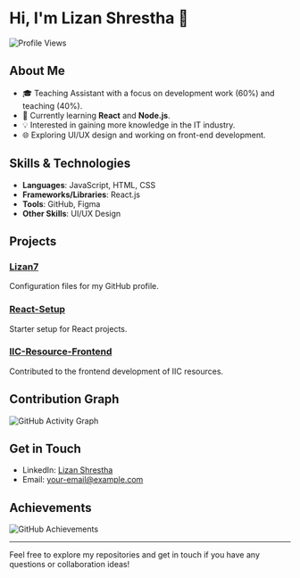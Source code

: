 # Hi, I'm Lizan Shrestha 👋

![Profile Views](https://komarev.com/ghpvc/?username=Lizan7&color=blue)

## About Me

- 🎓 Teaching Assistant with a focus on development work (60%) and teaching (40%).
- 🌱 Currently learning **React** and **Node.js**.
- 💡 Interested in gaining more knowledge in the IT industry.
- 🌐 Exploring UI/UX design and working on front-end development.

## Skills & Technologies

- **Languages**: JavaScript, HTML, CSS
- **Frameworks/Libraries**: React.js
- **Tools**: GitHub, Figma
- **Other Skills**: UI/UX Design

## Projects

### [Lizan7](https://github.com/Lizan7/Lizan7)
Configuration files for my GitHub profile.

### [React-Setup](https://github.com/Lizan7/React-Setup)
Starter setup for React projects.

### [IIC-Resource-Frontend](https://github.com/subin1raji/IIC-Resource-Frontend)
Contributed to the frontend development of IIC resources.

## Contribution Graph

![GitHub Activity Graph](https://activity-graph.herokuapp.com/graph?username=Lizan7&theme=react-dark&hide_border=true&area=true)

## Get in Touch

- LinkedIn: [Lizan Shrestha](https://www.linkedin.com/in/lizan-shrestha/)
- Email: your-email@example.com

## Achievements

![GitHub Achievements](https://github.com/Lizan7)

---

Feel free to explore my repositories and get in touch if you have any questions or collaboration ideas!
